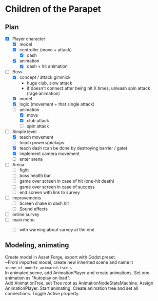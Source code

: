 # Children of the Parapet

## Plan

- [x] Player character
	- [x] model
	- [x] controller (move + attack)
		- [x] dash
	- [x] animation
		- [x] dash + hit animation
- [ ] Boss
	- [x] concept / attack gimmick
		- huge club, slow attack
		- if doesn't connect after being hit X times, unleash spin attack (rage animation)
	- [x] model
	- [x] logic (movement + that single attack)
	- [ ] animation
		- [x] move
		- [x] club attack
		- [ ] spin attack
- [ ] Simple level
	- [x] teach movement
	- [ ] teach powers/pickups
	- [x] teach dash (can be done by destroying barrier / gate)
	- [x] implement camera movement
	- [ ] enter arena
- [ ] Arena
	- [ ] fight
	- [ ] boss health bar
	- [ ] game over screen in case of hit (one-hit death)
	- [ ] game over screen in case of success
	- [ ] end screen with link to survey
	
- [ ] Improvements
	- [ ] Screen shake in dash hit
	- [ ] Sound effects
- [ ] online survey
- [ ] main menu
	- [ ] with warning about survey at the end


## Modeling, animating

Create model in Asset Forge, export with Godot preset.  
~From imported model, create new inherited scene and name it `<name_of_model>_animated.tscn`.~  
In animated scene, add AnimationPlayer and create animations. Set one animation as "Autoplay on load".  
Add AnimationTree, set Tree root as AnimationNodeStateMachine. Assign AnimationPlayer.
Start animating. Create animation tree and set all connections.
Toggle Active property.

